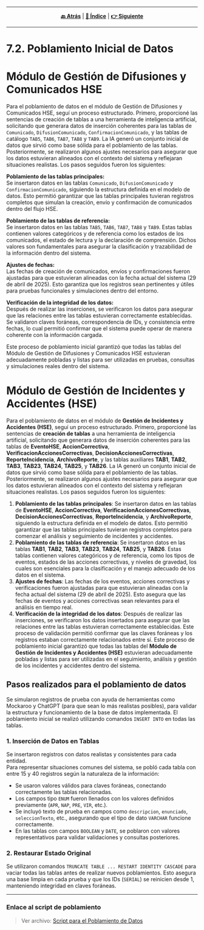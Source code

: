 <hr>
<div align="center">
 
[**🔙 Atrás**](../7.1/7.1.md) | [**📜 Índice**](../../README.md) | [**👉 Siguiente**](../7.3/7.3.md)

</div>
<hr>


# 7.2. Poblamiento Inicial de Datos

# Módulo de Gestión de Difusiones y Comunicados HSE

Para el poblamiento de datos en el módulo de Gestión de Difusiones y Comunicados HSE, seguí un proceso estructurado. Primero, proporcioné las sentencias de creación de tablas a una herramienta de inteligencia artificial, solicitando que generara datos de inserción coherentes para las tablas de `Comunicado`, `DifusionComunicado`, `ConfirmacionComunicado`, y las tablas de catálogo `TAB5`, `TAB6`, `TAB7`, `TAB8` y `TAB9`. La IA generó un conjunto inicial de datos que sirvió como base sólida para el poblamiento de las tablas. Posteriormente, se realizaron algunos ajustes necesarios para asegurar que los datos estuvieran alineados con el contexto del sistema y reflejaran situaciones realistas. Los pasos seguidos fueron los siguientes:

**Poblamiento de las tablas principales:**  
Se insertaron datos en las tablas `Comunicado`, `DifusionComunicado` y `ConfirmacionComunicado`, siguiendo la estructura definida en el modelo de datos. Esto permitió garantizar que las tablas principales tuvieran registros completos que simulan la creación, envío y confirmación de comunicados dentro del flujo HSE.

**Poblamiento de las tablas de referencia:**  
Se insertaron datos en las tablas `TAB5`, `TAB6`, `TAB7`, `TAB8` y `TAB9`. Estas tablas contienen valores categóricos y de referencia como los estados de los comunicados, el estado de lectura y la declaración de comprensión. Dichos valores son fundamentales para asegurar la clasificación y trazabilidad de la información dentro del sistema.

**Ajustes de fechas:**  
Las fechas de creación de comunicados, envíos y confirmaciones fueron ajustadas para que estuvieran alineadas con la fecha actual del sistema (29 de abril de 2025). Esto garantiza que los registros sean pertinentes y útiles para pruebas funcionales y simulaciones dentro del entorno.

**Verificación de la integridad de los datos:**  
Después de realizar las inserciones, se verificaron los datos para asegurar que las relaciones entre las tablas estuvieran correctamente establecidas. Se validaron claves foráneas, correspondencia de IDs, y consistencia entre fechas, lo cual permitió confirmar que el sistema puede operar de manera coherente con la información cargada.

Este proceso de poblamiento inicial garantizó que todas las tablas del Módulo de Gestión de Difusiones y Comunicados HSE estuvieran adecuadamente pobladas y listas para ser utilizadas en pruebas, consultas y simulaciones reales dentro del sistema.

# Módulo de Gestión de Incidentes y Accidentes (HSE)

Para el poblamiento de datos en el módulo de **Gestión de Incidentes y Accidentes (HSE)**, seguí un proceso estructurado. Primero, proporcioné las sentencias de **creación de tablas** a una herramienta de inteligencia artificial, solicitando que generara datos de inserción coherentes para las tablas de **EventoHSE**, **AccionCorrectiva**, **VerificacionAccionesCorrectivas**, **DecisionAccionesCorrectivas**, **ReporteIncidencia**, **ArchivoReporte**, y las tablas auxiliares **TAB1**, **TAB2**, **TAB3**, **TAB23**, **TAB24**, **TAB25**, y **TAB26**.
La IA generó un conjunto inicial de datos que sirvió como base sólida para el poblamiento de las tablas. Posteriormente, se realizaron algunos ajustes necesarios para asegurar que los datos estuvieran alineados con el contexto del sistema y reflejaran situaciones realistas.
Los pasos seguidos fueron los siguientes:
1. **Poblamiento de las tablas principales**: Se insertaron datos en las tablas de **EventoHSE**, **AccionCorrectiva**, **VerificacionAccionesCorrectivas**, **DecisionAccionesCorrectivas**, **ReporteIncidencia**, y **ArchivoReporte**, siguiendo la estructura definida en el modelo de datos. Esto permitió garantizar que las tablas principales tuvieran registros completos para comenzar el análisis y seguimiento de incidentes y accidentes.
2. **Poblamiento de las tablas de referencia**: Se insertaron datos en las tablas **TAB1**, **TAB2**, **TAB3**, **TAB23**, **TAB24**, **TAB25**, y **TAB26**. Estas tablas contienen valores categóricos y de referencia, como los tipos de eventos, estados de las acciones correctivas, y niveles de gravedad, los cuales son esenciales para la clasificación y el manejo adecuado de los datos en el sistema.
3. **Ajustes de fechas**: Las fechas de los eventos, acciones correctivas y verificaciones fueron ajustadas para que estuvieran alineadas con la fecha actual del sistema (29 de abril de 2025). Esto asegura que las fechas de eventos y acciones correctivas sean relevantes para el análisis en tiempo real.
4. **Verificación de la integridad de los datos**: Después de realizar las inserciones, se verificaron los datos insertados para asegurar que las relaciones entre las tablas estuvieran correctamente establecidas. Este proceso de validación permitió confirmar que las claves foráneas y los registros estaban correctamente relacionados entre sí.
Este proceso de poblamiento inicial garantizó que todas las tablas del **Módulo de Gestión de Incidentes y Accidentes (HSE)** estuvieran adecuadamente pobladas y listas para ser utilizadas en el seguimiento, análisis y gestión de los incidentes y accidentes dentro del sistema.



## Pasos realizados para el poblamiento de datos

Se simularon registros de prueba con ayuda de herramientas como Mockaroo y ChatGPT (para que sean lo más realistas posibles), para validar la estructura y funcionamiento de la base de datos implementada. El poblamiento inicial se realizó utilizando comandos `INSERT INTO` en todas las tablas.

### 1. Inserción de Datos en Tablas

Se insertaron registros con datos realistas y consistentes para cada entidad.  
Para representar situaciones comunes del sistema, se pobló cada tabla con entre 15 y 40 registros según la naturaleza de la información:

- Se usaron valores válidos para claves foráneas, conectando correctamente las tablas relacionadas.
- Los campos tipo `ENUM` fueron llenados con los valores definidos previamente (`APR`, `NAP`, `PRE`, `VIR`, etc.).
- Se incluyó texto de prueba en campos como `descripcion`, `enunciado`, `seleccionTexto`, etc., asegurando que el tipo de dato `VARCHAR` funcione correctamente.
- En las tablas con campos `BOOLEAN` y `DATE`, se poblaron con valores representativos para validar validaciones y consultas posteriores.

### 2. Restaurar Estado Original

Se utilizaron comandos `TRUNCATE TABLE ... RESTART IDENTITY CASCADE` para vaciar todas las tablas antes de realizar nuevos poblamientos. Esto asegura una base limpia en cada prueba y que los IDs (`SERIAL`) se reinicien desde 1, manteniendo integridad en claves foráneas.

---

### Enlace al script de poblamiento

> Ver archivo: [Script para el Poblamiento de Datos](script-poblamiento-tablas.sql)
